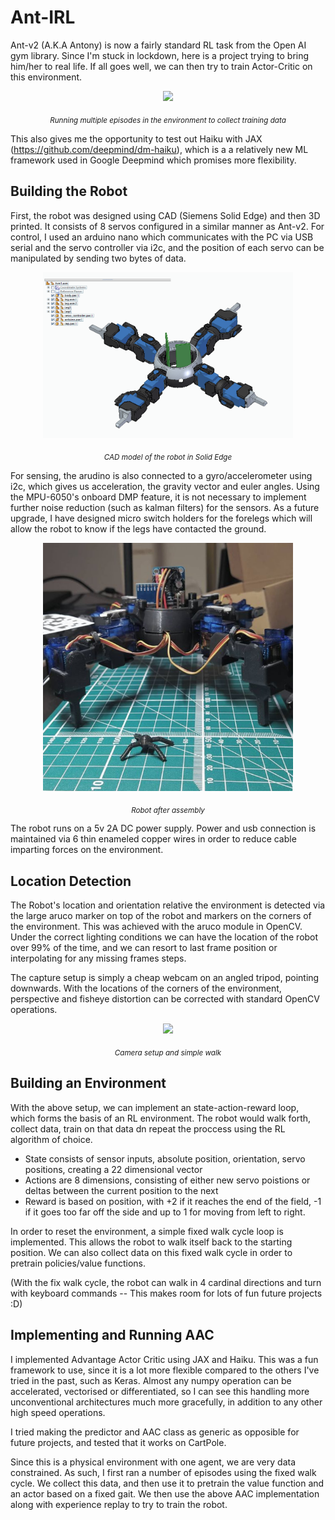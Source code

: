 # Ant-IRL




Ant-v2 (A.K.A Antony) is now a fairly standard RL task from the Open AI gym library. Since I'm stuck in lockdown, here is a project trying to bring him/her to real life. If all goes well, we can then try to train Actor-Critic on this environment.

 <p align="center">
   <img src="https://github.com/charliexchen/Ant-IRL/blob/main/Parts/env_walk.gif" align="centre" width="400" >  
 </p>
<p align="center"><i> <sub>Running multiple episodes in the environment to collect training data</sub></i> </p>

This also gives me the opportunity to test out Haiku with JAX (https://github.com/deepmind/dm-haiku), which is a a relatively new ML framework used in Google Deepmind which promises more flexibility.

## Building the Robot

First, the robot was designed using CAD (Siemens Solid Edge) and then 3D printed. It consists of 8 servos configured in a similar manner as Ant-v2. For control, I used an arduino nano which communicates with the PC via USB serial and the servo controller via i2c, and the position of each servo can be manipulated by sending two bytes of data.

<p align="center">
   <img src="https://github.com/charliexchen/Ant-IRL/blob/main/Parts/ant.png" width="400">
 </p>

<p align="center"><i> <sub>CAD model of the robot in Solid Edge</sub></i> </p>

For sensing, the arudino is also connected to a gyro/accelerometer using i2c, which gives us acceleration, the gravity vector and euler angles. Using the MPU-6050's onboard DMP feature, it is not necessary to implement further noise reduction (such as kalman filters) for the sensors. As a future upgrade, I have designed micro switch holders for the forelegs which will allow the robot to know if the legs have contacted the ground.

<p align="center">
  <a href="url"><img src="https://github.com/charliexchen/Ant-IRL/blob/main/Parts/ant_irl.png" align="centre" width="400" ></a>
</p>
<p align="center"><i> <sub>Robot after assembly</sub></i> </p>

The robot runs on a 5v 2A DC power supply. Power and usb connection is maintained via 6 thin enameled copper wires in order to reduce cable imparting forces on the environment.

## Location Detection

The Robot's location and orientation relative the environment is detected via the large aruco marker on top of the robot and markers on the corners of the environment. This was achieved with the aruco module in OpenCV. Under the correct lighting conditions we can have the location of the robot over 99% of the time, and we can resort to last frame position or interpolating for any missing frames steps.

The capture setup is simply a cheap webcam on an angled tripod, pointing downwards. With the locations of the corners of the environment, perspective and fisheye distortion can be corrected with standard OpenCV operations.

<p align="center">
  <a href="url"><img src="https://github.com/charliexchen/Ant-IRL/blob/main/Parts/walk.gif" align="centre" width="400" ></a>
</p>
<p align="center"><i> <sub>Camera setup and simple walk</sub></i></p>

## Building an Environment

With the above setup, we can implement an state-action-reward loop, which forms the basis of an RL environment. The robot would walk forth, collect data, train on that data dn repeat the proccess using the RL algorithm of choice. 

* State consists of sensor inputs, absolute position, orientation, servo positions, creating a 22 dimensional vector
* Actions are 8 dimensions, consisting of either new servo poistions or deltas between the current position to the next
* Reward is based on position, with +2 if it reaches the end of the field, -1 if it goes too far off the side and up to 1 for moving from left to right.

In order to reset the environment, a simple fixed walk cycle loop is implemented. This allows the robot to walk itself back to the starting position. We can also collect data on this fixed walk cycle in order to pretrain policies/value functions.

(With the fix walk cycle, the robot can walk in 4 cardinal directions and turn with keyboard commands -- This makes room for lots of fun future projects :D)

## Implementing and Running AAC

I implemented Advantage Actor Critic using JAX and Haiku. This was a fun framework to use, since it is a lot more flexible compared to the others I've tried in the past, such as Keras. Almost any numpy operation can be accelerated, vectorised or differentiated, so I can see this handling more unconventional architectures much more gracefully, in addition to any other high speed operations.

I tried making the predictor and AAC class as generic as opposible for future projects, and tested that it works on CartPole.

Since this is a physical environment with one agent, we are very data constrained. As such, I first ran a number of episodes using the fixed walk cycle. We collect this data, and then use it to pretrain the value function and an actor based on a fixed gait. We then use the above AAC implementation along with experience replay to try to train the robot. 

